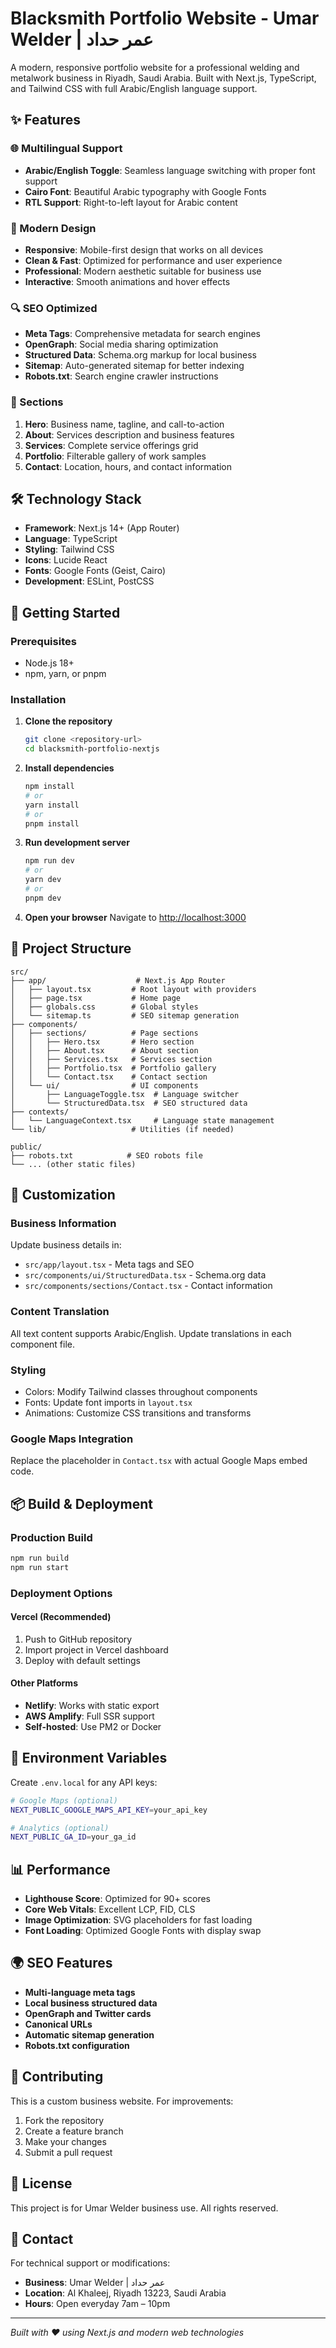 # Blacksmith Portfolio Website - Umar Welder | عمر حداد

A modern, responsive portfolio website for a professional welding and metalwork business in Riyadh, Saudi Arabia. Built with Next.js, TypeScript, and Tailwind CSS with full Arabic/English language support.

## ✨ Features

### 🌐 Multilingual Support
- **Arabic/English Toggle**: Seamless language switching with proper font support
- **Cairo Font**: Beautiful Arabic typography with Google Fonts
- **RTL Support**: Right-to-left layout for Arabic content

### 🎨 Modern Design
- **Responsive**: Mobile-first design that works on all devices
- **Clean & Fast**: Optimized for performance and user experience
- **Professional**: Modern aesthetic suitable for business use
- **Interactive**: Smooth animations and hover effects

### 🔍 SEO Optimized
- **Meta Tags**: Comprehensive metadata for search engines
- **OpenGraph**: Social media sharing optimization
- **Structured Data**: Schema.org markup for local business
- **Sitemap**: Auto-generated sitemap for better indexing
- **Robots.txt**: Search engine crawler instructions

### 📱 Sections
1. **Hero**: Business name, tagline, and call-to-action
2. **About**: Services description and business features
3. **Services**: Complete service offerings grid
4. **Portfolio**: Filterable gallery of work samples
5. **Contact**: Location, hours, and contact information

## 🛠️ Technology Stack

- **Framework**: Next.js 14+ (App Router)
- **Language**: TypeScript
- **Styling**: Tailwind CSS
- **Icons**: Lucide React
- **Fonts**: Google Fonts (Geist, Cairo)
- **Development**: ESLint, PostCSS

## 🚀 Getting Started

### Prerequisites
- Node.js 18+ 
- npm, yarn, or pnpm

### Installation

1. **Clone the repository**
   ```bash
   git clone <repository-url>
   cd blacksmith-portfolio-nextjs
   ```

2. **Install dependencies**
   ```bash
   npm install
   # or
   yarn install
   # or
   pnpm install
   ```

3. **Run development server**
   ```bash
   npm run dev
   # or
   yarn dev
   # or
   pnpm dev
   ```

4. **Open your browser**
   Navigate to [http://localhost:3000](http://localhost:3000)

## 📁 Project Structure

```
src/
├── app/                    # Next.js App Router
│   ├── layout.tsx         # Root layout with providers
│   ├── page.tsx           # Home page
│   ├── globals.css        # Global styles
│   └── sitemap.ts         # SEO sitemap generation
├── components/
│   ├── sections/          # Page sections
│   │   ├── Hero.tsx       # Hero section
│   │   ├── About.tsx      # About section
│   │   ├── Services.tsx   # Services section
│   │   ├── Portfolio.tsx  # Portfolio gallery
│   │   └── Contact.tsx    # Contact section
│   └── ui/                # UI components
│       ├── LanguageToggle.tsx  # Language switcher
│       └── StructuredData.tsx  # SEO structured data
├── contexts/
│   └── LanguageContext.tsx     # Language state management
└── lib/                   # Utilities (if needed)

public/
├── robots.txt            # SEO robots file
└── ... (other static files)
```

## 🎯 Customization

### Business Information
Update business details in:
- `src/app/layout.tsx` - Meta tags and SEO
- `src/components/ui/StructuredData.tsx` - Schema.org data
- `src/components/sections/Contact.tsx` - Contact information

### Content Translation
All text content supports Arabic/English. Update translations in each component file.

### Styling
- Colors: Modify Tailwind classes throughout components
- Fonts: Update font imports in `layout.tsx`
- Animations: Customize CSS transitions and transforms

### Google Maps Integration
Replace the placeholder in `Contact.tsx` with actual Google Maps embed code.

## 📦 Build & Deployment

### Production Build
```bash
npm run build
npm run start
```

### Deployment Options

#### Vercel (Recommended)
1. Push to GitHub repository
2. Import project in Vercel dashboard
3. Deploy with default settings

#### Other Platforms
- **Netlify**: Works with static export
- **AWS Amplify**: Full SSR support
- **Self-hosted**: Use PM2 or Docker

## 🔧 Environment Variables

Create `.env.local` for any API keys:
```bash
# Google Maps (optional)
NEXT_PUBLIC_GOOGLE_MAPS_API_KEY=your_api_key

# Analytics (optional)
NEXT_PUBLIC_GA_ID=your_ga_id
```

## 📊 Performance

- **Lighthouse Score**: Optimized for 90+ scores
- **Core Web Vitals**: Excellent LCP, FID, CLS
- **Image Optimization**: SVG placeholders for fast loading
- **Font Loading**: Optimized Google Fonts with display swap

## 🌍 SEO Features

- **Multi-language meta tags**
- **Local business structured data**
- **OpenGraph and Twitter cards**
- **Canonical URLs**
- **Automatic sitemap generation**
- **Robots.txt configuration**

## 🤝 Contributing

This is a custom business website. For improvements:
1. Fork the repository
2. Create a feature branch
3. Make your changes
4. Submit a pull request

## 📄 License

This project is for Umar Welder business use. All rights reserved.

## 🔗 Contact

For technical support or modifications:
- **Business**: Umar Welder | عمر حداد
- **Location**: Al Khaleej, Riyadh 13223, Saudi Arabia
- **Hours**: Open everyday 7am – 10pm

---

*Built with ❤️ using Next.js and modern web technologies*
